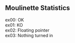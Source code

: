 ## Moulinette Statistics

ex00: OK <br />
ex01: KO <br />
ex02: Floating pointer <br />
ex03: Nothing turned in <br />
